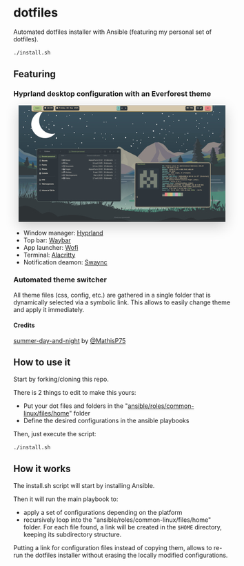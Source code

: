 # dotfiles

Automated dotfiles installer with Ansible (featuring my personal set of dotfiles).

```sh
./install.sh
```

## Featuring

### Hyprland desktop configuration with an Everforest theme

<p align="center">
  <img src="docs/desktop-screenshot.jpg" alt="Hyprland desktop with Everforest dark theme" style="box-shadow: 0 10px 30px rgba(0,0,0,0.2)">
</p>

- Window manager: [Hyprland](https://github.com/hyprwm/Hyprland)
- Top bar: [Waybar](https://github.com/Alexays/Waybar)
- App launcher: [Wofi](https://hg.sr.ht/~scoopta/wofi)
- Terminal: [Alacritty](https://github.com/alacritty/alacritty)
- Notification deamon: [Swaync](https://github.com/ErikReider/SwayNotificationCenter)

### Automated theme switcher

All theme files (css, config, etc.) are gathered in a single folder that is dynamically selected via a symbolic link.
This allows to easily change theme and apply it immediately.

#### Credits

[summer-day-and-night](https://github.com/MathisP75/summer-day-and-night) by [@MathisP75](https://github.com/MathisP75)

## How to use it

Start by forking/cloning this repo.

There is 2 things to edit to make this yours:
* Put your dot files and folders in the "[ansible/roles/common-linux/files/home](ansible/roles/common-linux/files/home)" folder
* Define the desired configurations in the ansible playbooks

Then, just execute the script:
```sh
./install.sh
```

## How it works

The install.sh script will start by installing Ansible.

Then it will run the main playbook to:
- apply a set of configurations depending on the platform
- recursively loop into the "ansible/roles/common-linux/files/home" folder. For each file found, a link will be created in the `$HOME` directory, keeping its subdirectory structure.

Putting a link for configuration files instead of copying them, allows to re-run the dotfiles installer without erasing the locally modified configurations.
